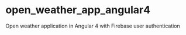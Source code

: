 # open_weather_app_angular4
Open weather application in Angular 4 with Firebase user authentication
